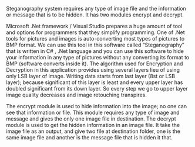 Steganography system requires any type of image file and the information or message
that is to be hidden. It has two modules encrypt and decrypt.

Microsoft .Net framework / Visual Studio prepares a huge amount of tool and options
for programmers that they simplify programming. One of .Net tools for pictures and
images is auto-converting most types of pictures to BMP format. We can use this tool
in this software called “Steganography” that is written in C# , .Net language and you
can use this software to hide your information in any type of pictures without any
converting its format to BMP (software converts inside it).
The algorithm used for Encryption and Decryption in this application provides using
several layers lieu of using only LSB layer of image. Writing data starts from last
layer (8st or LSB layer); because significant of this layer is least and every upper
layer has doubled significant from its down layer. So every step we go to upper layer
image quality decreases and image retouching transpires.

The encrypt module is used to hide information into the image; no one can see that
information or file. This module requires any type of image and message and gives
the only one image file in destination.
The decrypt module is used to get the hidden information in an image file. It take the
image file as an output, and give two file at destination folder, one is the same image
file and another is the message file that is hidden it that.
